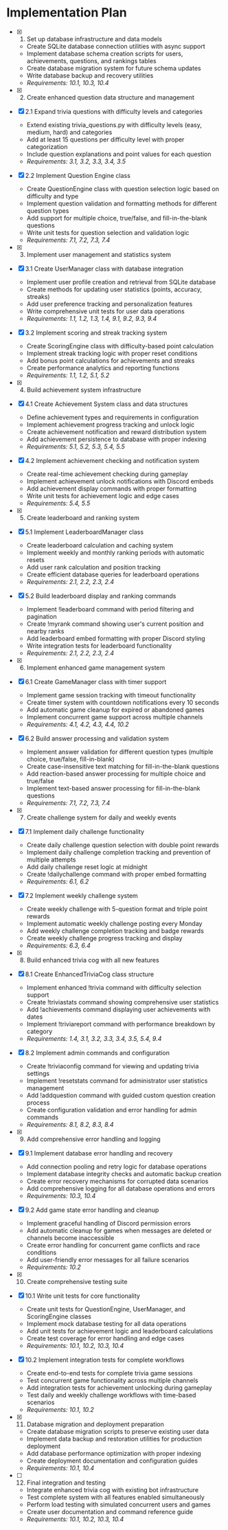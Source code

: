 # Implementation Plan

- [x] 1. Set up database infrastructure and data models

  - Create SQLite database connection utilities with async support
  - Implement database schema creation scripts for users, achievements, questions, and rankings tables
  - Create database migration system for future schema updates
  - Write database backup and recovery utilities
  - _Requirements: 10.1, 10.3, 10.4_

- [x] 2. Create enhanced question data structure and management
- [x] 2.1 Expand trivia questions with difficulty levels and categories

  - Extend existing trivia_questions.py with difficulty levels (easy, medium, hard) and categories
  - Add at least 15 questions per difficulty level with proper categorization
  - Include question explanations and point values for each question
  - _Requirements: 3.1, 3.2, 3.3, 3.4, 3.5_

- [x] 2.2 Implement Question Engine class

  - Create QuestionEngine class with question selection logic based on difficulty and type
  - Implement question validation and formatting methods for different question types
  - Add support for multiple choice, true/false, and fill-in-the-blank questions
  - Write unit tests for question selection and validation logic
  - _Requirements: 7.1, 7.2, 7.3, 7.4_

- [x] 3. Implement user management and statistics system
- [x] 3.1 Create UserManager class with database integration

  - Implement user profile creation and retrieval from SQLite database
  - Create methods for updating user statistics (points, accuracy, streaks)
  - Add user preference tracking and personalization features
  - Write comprehensive unit tests for user data operations
  - _Requirements: 1.1, 1.2, 1.3, 1.4, 9.1, 9.2, 9.3, 9.4_

- [x] 3.2 Implement scoring and streak tracking system

  - Create ScoringEngine class with difficulty-based point calculation
  - Implement streak tracking logic with proper reset conditions
  - Add bonus point calculations for achievements and streaks
  - Create performance analytics and reporting functions
  - _Requirements: 1.1, 1.2, 5.1, 5.2_

- [x] 4. Build achievement system infrastructure
- [x] 4.1 Create Achievement System class and data structures

  - Define achievement types and requirements in configuration
  - Implement achievement progress tracking and unlock logic
  - Create achievement notification and reward distribution system
  - Add achievement persistence to database with proper indexing
  - _Requirements: 5.1, 5.2, 5.3, 5.4, 5.5_

- [x] 4.2 Implement achievement checking and notification system

  - Create real-time achievement checking during gameplay
  - Implement achievement unlock notifications with Discord embeds
  - Add achievement display commands with proper formatting
  - Write unit tests for achievement logic and edge cases
  - _Requirements: 5.4, 5.5_

- [x] 5. Create leaderboard and ranking system
- [x] 5.1 Implement LeaderboardManager class

  - Create leaderboard calculation and caching system
  - Implement weekly and monthly ranking periods with automatic resets
  - Add user rank calculation and position tracking
  - Create efficient database queries for leaderboard operations
  - _Requirements: 2.1, 2.2, 2.3, 2.4_

- [x] 5.2 Build leaderboard display and ranking commands

  - Implement !leaderboard command with period filtering and pagination
  - Create !myrank command showing user's current position and nearby ranks
  - Add leaderboard embed formatting with proper Discord styling
  - Write integration tests for leaderboard functionality
  - _Requirements: 2.1, 2.2, 2.3, 2.4_

- [x] 6. Implement enhanced game management system
- [x] 6.1 Create GameManager class with timer support

  - Implement game session tracking with timeout functionality
  - Create timer system with countdown notifications every 10 seconds
  - Add automatic game cleanup for expired or abandoned games
  - Implement concurrent game support across multiple channels
  - _Requirements: 4.1, 4.2, 4.3, 4.4, 10.2_

- [x] 6.2 Build answer processing and validation system

  - Implement answer validation for different question types (multiple choice, true/false, fill-in-blank)
  - Create case-insensitive text matching for fill-in-the-blank questions
  - Add reaction-based answer processing for multiple choice and true/false
  - Implement text-based answer processing for fill-in-the-blank questions
  - _Requirements: 7.1, 7.2, 7.3, 7.4_

- [x] 7. Create challenge system for daily and weekly events
- [x] 7.1 Implement daily challenge functionality

  - Create daily challenge question selection with double point rewards
  - Implement daily challenge completion tracking and prevention of multiple attempts
  - Add daily challenge reset logic at midnight
  - Create !dailychallenge command with proper embed formatting
  - _Requirements: 6.1, 6.2_

- [x] 7.2 Implement weekly challenge system

  - Create weekly challenge with 5-question format and triple point rewards
  - Implement automatic weekly challenge posting every Monday
  - Add weekly challenge completion tracking and badge rewards
  - Create weekly challenge progress tracking and display
  - _Requirements: 6.3, 6.4_

- [x] 8. Build enhanced trivia cog with all new features
- [x] 8.1 Create EnhancedTriviaCog class structure

  - Implement enhanced !trivia command with difficulty selection support
  - Create !triviastats command showing comprehensive user statistics
  - Add !achievements command displaying user achievements with dates
  - Implement !triviareport command with performance breakdown by category
  - _Requirements: 1.4, 3.1, 3.2, 3.3, 3.4, 3.5, 5.4, 9.4_

- [x] 8.2 Implement admin commands and configuration

  - Create !triviaconfig command for viewing and updating trivia settings
  - Implement !resetstats command for administrator user statistics management
  - Add !addquestion command with guided custom question creation process
  - Create configuration validation and error handling for admin commands
  - _Requirements: 8.1, 8.2, 8.3, 8.4_

- [x] 9. Add comprehensive error handling and logging
- [x] 9.1 Implement database error handling and recovery

  - Add connection pooling and retry logic for database operations
  - Implement database integrity checks and automatic backup creation
  - Create error recovery mechanisms for corrupted data scenarios
  - Add comprehensive logging for all database operations and errors
  - _Requirements: 10.3, 10.4_

- [x] 9.2 Add game state error handling and cleanup

  - Implement graceful handling of Discord permission errors
  - Add automatic cleanup for games when messages are deleted or channels become inaccessible
  - Create error handling for concurrent game conflicts and race conditions
  - Add user-friendly error messages for all failure scenarios
  - _Requirements: 10.2_

- [x] 10. Create comprehensive testing suite
- [x] 10.1 Write unit tests for core functionality

  - Create unit tests for QuestionEngine, UserManager, and ScoringEngine classes
  - Implement mock database testing for all data operations
  - Add unit tests for achievement logic and leaderboard calculations
  - Create test coverage for error handling and edge cases
  - _Requirements: 10.1, 10.2, 10.3, 10.4_

- [x] 10.2 Implement integration tests for complete workflows

  - Create end-to-end tests for complete trivia game sessions
  - Test concurrent game functionality across multiple channels
  - Add integration tests for achievement unlocking during gameplay
  - Test daily and weekly challenge workflows with time-based scenarios
  - _Requirements: 10.1, 10.2_

- [x] 11. Database migration and deployment preparation

  - Create database migration scripts to preserve existing user data
  - Implement data backup and restoration utilities for production deployment
  - Add database performance optimization with proper indexing
  - Create deployment documentation and configuration guides
  - _Requirements: 10.1, 10.4_

- [ ] 12. Final integration and testing
  - Integrate enhanced trivia cog with existing bot infrastructure
  - Test complete system with all features enabled simultaneously
  - Perform load testing with simulated concurrent users and games
  - Create user documentation and command reference guide
  - _Requirements: 10.1, 10.2, 10.3, 10.4_
